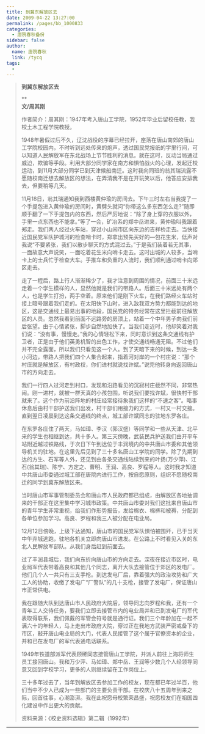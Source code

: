 ```yaml
---
title: 到冀东解放区去
date: 2009-04-22 13:27:00
permalink: /pages/bb_1000833
categories: 
  - 唐院春秋备份
sidebar: false
author: 
  name: 唐院春秋
  link: /tycq
tags: 
  - 
---
```


> **到冀东解放区去**
>
> **  
> **文/周其刚**
>
> 作者简介：周其刚：1947年考入唐山工学院，1952年毕业后留校任教，我校土木工程学院教授。
>
>
> 1948年暑假过后不久，辽沈战役的序幕已经拉开，座落在唐山南郊的唐山工学院校园内，不时听到远处传来的炮声，透过国民党报纸的字里行间，可以知道人民解放军在东北战场上节节胜利的消息。就在这时，反动当局通过威迫，欺骗等手段。利用大部分同学家在南方和惧怕战火的心理，发起迁校运动，到11月大部分同学已到天津候船南迁。这时我向同班的翁其瑞流露不愿随校南迁想去解放区的想法，在弄清我不是在开玩笑以后，他答应安排我去，但要稍等几天。
>
>
> 11月18日，翁其瑞通知我到西楼黄仲瑜的房间去。下午三时左右当我提了一个手提包进入黄仲瑜的房间时，黄劈头就问“你带这么多东西怎么走?”随即顺手翻了一下手提包内的东西，然后严厉地说：“除了身上穿的衣服以外，手里一点东西也不能拿。”等了一会，矿冶系的郑中岳进来，黄仲瑜叫我跟着郑走。我们两人经过火车站，穿过小山闹市区向东边的吉祥桥走去。当快接近国民党军队护城河的检查哨卡时，郑拿出预先买好的—包花生米，低声对我说“不要紧张，我们以散步聊天的方式混过去。”于是我们装着若无其事，一面故意大声说笑，一面吃着花生米向哨卡走去。这时出城的人较多，当哨卡上的士兵忙于检查大车。手推车和负重的人流时，我们顺利通过哨卡向郊区走去。
>
>
> 走了一程后，路上行人渐渐稀少了，我才注意到周围的情况，前面三十米远走着一个学生模样的人，显然他就是我们的带路人。后面三十米远处有两个人，也是学生打扮，两手空着。原来他们是刚下火车，在我们路经火车站时接上暗号跟着我们走的。在太阳快下山时，进入敌我双方势力都能到达的地区，这是交通线上最易出事的地段，国民党的特务经常在这里拦截前往解放区的人员。忽然我看到前面不远路旁的房顶上，站着一个中年男子向我们前后张望。由于心情紧张，脚步自然地加快了。当我们走近时，他却笑着对我们说：“没有事，慢慢走。”我的心情轻松下来，同时意识到这条交通线有护卫者，正是由于他们英勇机智的出色工作，才使交通线畅通无阻。不过他们并不完全露面，所以我们只看见这一个人。到了天暗下来的时候，到达一条小河边，带路人把我们四个人集合起来，指着河对岸的一个村庄说：“那个村庄就是解放区，有村政权，你们进村就说找许斌。”说完他转身向返回唐山市的方向走去。
>
>
> 我们一行四人过河走到村口，发现和沿路看见的沉寂村庄截然不同，非常热闹。刚一进村，就被一群天真的小孩包围，听说我们要找许斌，很快村干部就来了。这个作为前沿阵地的村庄经常接待象我们这样的“不速之客”。略事休息后由村干部护送我们出发，村干部们用接力的方式，一村又一村交接。直到翌日凌晨到达这条交通线的终点，城工部许斌同志的驻地东罗各庄。
>
>
> 在东罗各庄住了两天，马如璋、李汉（郭汉盛）等同学和一些从天津、北平来的学生也相继到达，共十多人。第三天傍晚，武装民兵护送我们由开平车站附近越过铁路线，于次日下午到达位于丰润境内的中共唐山市委和其他领导机关的驻地。在这里先后见到了三十多名唐山工学院的同学。除了先期到达的方生、石军等人外，还见到由各条交通线陆续到来的叶扬(万少萍)、江石(翁其瑞)、陈宁、方定之、曹明、王润、高良、罗程等人。这时我才知道中共唐山市委通过城工部在唐院内进行工作，按自愿原则，组织不愿随校南迁的同学到冀东解放区来。
>
>
> 当时唐山市军事管制委员会和唐山市人民政府都已组成，由解放区各地抽调来的干部正在这里集中学习城市政策。中共唐山市委对我们这批来自唐山市的青年学生非常重视，绐我们作形势报告，发给棉衣、棉裤和被褥，分配到各单位参加学习。高良、罗程和我三人被分配在电业局。
>
>
> 12月12日傍晚，上级下达通知，唐山市的国民党军队惧怕被围歼，已于当天中午弃城逃跑，驻地各机关立即向唐山市进发。在公路上不时看见入关的东北人民解放军部队。从我们身后赶到前面去。
>
>
> 过了丰润县城后，我们向东折向唐山市的方向走去。深夜在接近市区时，电业局军代表带着高良和其他几个同志，离开大队去接管位于郊区的发电厂。他们几个人一共只有三支手枪。到达发电厂后，靠着强大的政治攻势和广大工人的协助，收缴了发电广“厂警队”的几十支枪，接管了发电厂，保证唐山市正常供电。
>
>
> 我在跟随大队到达唐山市人民政府大院后，领导同志向罗程和我，还有一个青年工人交待任务，要我们立即去接管市内的电业局并和已到发电厂的军代表取得联系，我们佩戴的军管会符号就是通行证。我们三个年龄加在一起不满六十的年轻人，马上走出市政府大院，穿过正在我地方武装严密戒备下的市区，敲开唐山电业局的大门，代表人民接管了这个属于官僚资本的企业，并和已在发电厂的军代表通电话联系。
>
>
> 1949年铁道部派军代表顾稀同志接管唐山工学院，并派人前往上海将师生员工接回唐山。我和万少萍、马如璋、郑中岳、王润等少数几个人经领导同意又回到学校学习，更多的人则继续留在工作岗位上。
>
>
> 三十多年过去了，当年到解放区去参加工作的校友，现在都已年过半百，他们当中不少人已成为一些部门的主要负责干部。在校庆八十五周年到来之际，回首往事，心潮澎湃。我在此祝愿母校繁荣昌盛，祝愿校友们在祖国四化建设中作出更大的贡献。
>
> 资料来源：《校史资料选辑》第二辑（1992年）  
  
---